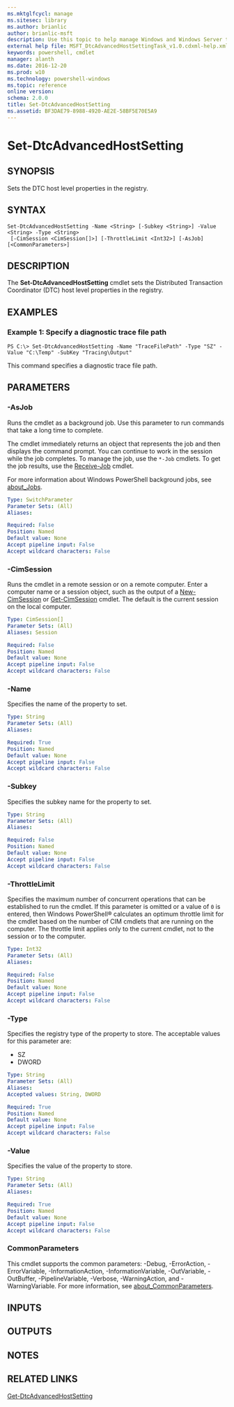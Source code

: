 ```yaml
---
ms.mktglfcycl: manage
ms.sitesec: library
ms.author: brianlic
author: brianlic-msft
description: Use this topic to help manage Windows and Windows Server technologies with Windows PowerShell.
external help file: MSFT_DtcAdvancedHostSettingTask_v1.0.cdxml-help.xml
keywords: powershell, cmdlet
manager: alanth
ms.date: 2016-12-20
ms.prod: w10
ms.technology: powershell-windows
ms.topic: reference
online version: 
schema: 2.0.0
title: Set-DtcAdvancedHostSetting
ms.assetid: BF3DAE79-8988-4920-AE2E-58BF5E70E5A9
---
```


# Set-DtcAdvancedHostSetting

## SYNOPSIS
Sets the DTC host level properties in the registry.

## SYNTAX

```
Set-DtcAdvancedHostSetting -Name <String> [-Subkey <String>] -Value <String> -Type <String>
 [-CimSession <CimSession[]>] [-ThrottleLimit <Int32>] [-AsJob] [<CommonParameters>]
```

## DESCRIPTION
The **Set-DtcAdvancedHostSetting** cmdlet sets the Distributed Transaction Coordinator (DTC) host level properties in the registry.

## EXAMPLES

### Example 1: Specify a diagnostic trace file path
```
PS C:\> Set-DtcAdvancedHostSetting -Name "TraceFilePath" -Type "SZ" -Value "C:\Temp" -SubKey "Tracing\Output"
```

This command specifies a diagnostic trace file path.

## PARAMETERS

### -AsJob
Runs the cmdlet as a background job. Use this parameter to run commands that take a long time to complete. 

The cmdlet immediately returns an object that represents the job and then displays the command prompt. 
You can continue to work in the session while the job completes. 
To manage the job, use the `*-Job` cmdlets. 
To get the job results, use the [Receive-Job](http://go.microsoft.com/fwlink/?LinkID=113372) cmdlet. 

For more information about Windows PowerShell background jobs, see [about_Jobs](http://go.microsoft.com/fwlink/?LinkID=113251).

```yaml
Type: SwitchParameter
Parameter Sets: (All)
Aliases: 

Required: False
Position: Named
Default value: None
Accept pipeline input: False
Accept wildcard characters: False
```

### -CimSession
Runs the cmdlet in a remote session or on a remote computer.
Enter a computer name or a session object, such as the output of a [New-CimSession](http://go.microsoft.com/fwlink/p/?LinkId=227967) or [Get-CimSession](http://go.microsoft.com/fwlink/p/?LinkId=227966) cmdlet.
The default is the current session on the local computer.

```yaml
Type: CimSession[]
Parameter Sets: (All)
Aliases: Session

Required: False
Position: Named
Default value: None
Accept pipeline input: False
Accept wildcard characters: False
```

### -Name
Specifies the name of the property to set.

```yaml
Type: String
Parameter Sets: (All)
Aliases: 

Required: True
Position: Named
Default value: None
Accept pipeline input: False
Accept wildcard characters: False
```

### -Subkey
Specifies the subkey name for the property to set.

```yaml
Type: String
Parameter Sets: (All)
Aliases: 

Required: False
Position: Named
Default value: None
Accept pipeline input: False
Accept wildcard characters: False
```

### -ThrottleLimit
Specifies the maximum number of concurrent operations that can be established to run the cmdlet.
If this parameter is omitted or a value of `0` is entered, then Windows PowerShell® calculates an optimum throttle limit for the cmdlet based on the number of CIM cmdlets that are running on the computer.
The throttle limit applies only to the current cmdlet, not to the session or to the computer.

```yaml
Type: Int32
Parameter Sets: (All)
Aliases: 

Required: False
Position: Named
Default value: None
Accept pipeline input: False
Accept wildcard characters: False
```

### -Type
Specifies the registry type of the property to store.
The acceptable values for this parameter are:

- SZ
- DWORD

```yaml
Type: String
Parameter Sets: (All)
Aliases: 
Accepted values: String, DWORD

Required: True
Position: Named
Default value: None
Accept pipeline input: False
Accept wildcard characters: False
```

### -Value
Specifies the value of the property to store.

```yaml
Type: String
Parameter Sets: (All)
Aliases: 

Required: True
Position: Named
Default value: None
Accept pipeline input: False
Accept wildcard characters: False
```

### CommonParameters
This cmdlet supports the common parameters: -Debug, -ErrorAction, -ErrorVariable, -InformationAction, -InformationVariable, -OutVariable, -OutBuffer, -PipelineVariable, -Verbose, -WarningAction, and -WarningVariable. For more information, see [about_CommonParameters](http://go.microsoft.com/fwlink/?LinkID=113216).

## INPUTS

## OUTPUTS

## NOTES

## RELATED LINKS

[Get-DtcAdvancedHostSetting](./Get-DtcAdvancedHostSetting.md)

